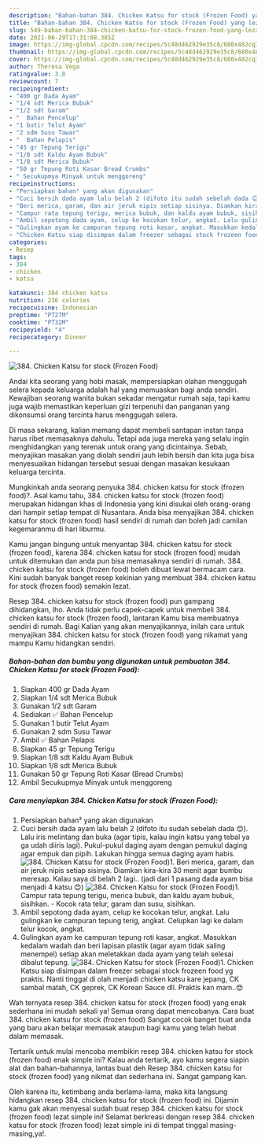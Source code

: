 ```yaml
---
description: "Bahan-bahan 384. Chicken Katsu for stock (Frozen Food) yang lezat dan Mudah Dibuat"
title: "Bahan-bahan 384. Chicken Katsu for stock (Frozen Food) yang lezat dan Mudah Dibuat"
slug: 549-bahan-bahan-384-chicken-katsu-for-stock-frozen-food-yang-lezat-dan-mudah-dibuat
date: 2021-06-29T17:31:08.385Z
image: https://img-global.cpcdn.com/recipes/5c48d462929e35c8/680x482cq70/384-chicken-katsu-for-stock-frozen-food-foto-resep-utama.jpg
thumbnail: https://img-global.cpcdn.com/recipes/5c48d462929e35c8/680x482cq70/384-chicken-katsu-for-stock-frozen-food-foto-resep-utama.jpg
cover: https://img-global.cpcdn.com/recipes/5c48d462929e35c8/680x482cq70/384-chicken-katsu-for-stock-frozen-food-foto-resep-utama.jpg
author: Theresa Vega
ratingvalue: 3.8
reviewcount: 7
recipeingredient:
- "400 gr Dada Ayam"
- "1/4 sdt Merica Bubuk"
- "1/2 sdt Garam"
- "  Bahan Pencelup"
- "1 butir Telut Ayam"
- "2 sdm Susu Tawar"
- "  Bahan Pelapis"
- "45 gr Tepung Terigu"
- "1/8 sdt Kaldu Ayam Bubuk"
- "1/8 sdt Merica Bubuk"
- "50 gr Tepung Roti Kasar Bread Crumbs"
- " Secukupmya Minyak untuk menggoreng"
recipeinstructions:
- "Persiapkan bahan² yang akan digunakan"
- "Cuci bersih dada ayam lalu belah 2 (difoto itu sudah sebelah dada 😊). Lalu iris melintang dan buka (agar tipis, kalau ingin katsu yang tebal ya ga udah diiris lagi). Pukul-pukul daging ayam dengan pemukul daging agar empuk dan pipih. Lakukan hingga semua daging ayam habis."
- "Beri merica, garam, dan air jeruk nipis setiap sisinya. Diamkan kira-kira 30 menit agar bumbu meresap. Kalau saya di belah 2 lagi.. (jadi dari 1 pasang dada ayam bisa menjadi 4 katsu 😊)"
- "Campur rata tepung terigu, merica bubuk, dan kaldu ayam bubuk, sisihkan.  Kocok rata telur, garam dan susu, sisihkan."
- "Ambil sepotong dada ayam, celup ke kocokan telur, angkat. Lalu gulingkan ke campuran tepung terig, angkat. Celupkan lagi ke dalam telur kocok, angkat."
- "Gulingkan ayam ke campuran tepung roti kasar, angkat. Masukkan kedalam wadah dan beri lapisan plastik (agar ayam tidak saling menempel) setiap akan meletakkan dada ayam yang telah selesai dibalut tepung."
- "Chicken Katsu siap disimpan dalam freezer sebagai stock frozeen food yg praktis. Nanti tinggal di olah menjadi chicken katsu kare jepang, CK sambal matah, CK geprek, CK Korean Sauce dll. Praktis kan mam..😍"
categories:
- Resep
tags:
- 384
- chicken
- katsu

katakunci: 384 chicken katsu 
nutrition: 236 calories
recipecuisine: Indonesian
preptime: "PT27M"
cooktime: "PT32M"
recipeyield: "4"
recipecategory: Dinner

---
```



![384. Chicken Katsu for stock (Frozen Food)](https://img-global.cpcdn.com/recipes/5c48d462929e35c8/680x482cq70/384-chicken-katsu-for-stock-frozen-food-foto-resep-utama.jpg)

Andai kita seorang yang hobi masak, mempersiapkan olahan menggugah selera kepada keluarga adalah hal yang memuaskan bagi anda sendiri. Kewajiban seorang  wanita bukan sekadar mengatur rumah saja, tapi kamu juga wajib memastikan keperluan gizi terpenuhi dan panganan yang dikonsumsi orang tercinta harus menggugah selera.

Di masa  sekarang, kalian memang dapat membeli santapan instan tanpa harus ribet memasaknya dahulu. Tetapi ada juga mereka yang selalu ingin menghidangkan yang terenak untuk orang yang dicintainya. Sebab, menyajikan masakan yang diolah sendiri jauh lebih bersih dan kita juga bisa menyesuaikan hidangan tersebut sesuai dengan masakan kesukaan keluarga tercinta. 



Mungkinkah anda seorang penyuka 384. chicken katsu for stock (frozen food)?. Asal kamu tahu, 384. chicken katsu for stock (frozen food) merupakan hidangan khas di Indonesia yang kini disukai oleh orang-orang dari hampir setiap tempat di Nusantara. Anda bisa menyajikan 384. chicken katsu for stock (frozen food) hasil sendiri di rumah dan boleh jadi camilan kegemaranmu di hari liburmu.

Kamu jangan bingung untuk menyantap 384. chicken katsu for stock (frozen food), karena 384. chicken katsu for stock (frozen food) mudah untuk ditemukan dan anda pun bisa memasaknya sendiri di rumah. 384. chicken katsu for stock (frozen food) boleh dibuat lewat bermacam cara. Kini sudah banyak banget resep kekinian yang membuat 384. chicken katsu for stock (frozen food) semakin lezat.

Resep 384. chicken katsu for stock (frozen food) pun gampang dihidangkan, lho. Anda tidak perlu capek-capek untuk membeli 384. chicken katsu for stock (frozen food), lantaran Kamu bisa membuatnya sendiri di rumah. Bagi Kalian yang akan menyajikannya, inilah cara untuk menyajikan 384. chicken katsu for stock (frozen food) yang nikamat yang mampu Kamu hidangkan sendiri.

<!--inarticleads1-->

##### Bahan-bahan dan bumbu yang digunakan untuk pembuatan 384. Chicken Katsu for stock (Frozen Food):

1. Siapkan 400 gr Dada Ayam
1. Siapkan 1/4 sdt Merica Bubuk
1. Gunakan 1/2 sdt Garam
1. Sediakan  ✅ Bahan Pencelup
1. Gunakan 1 butir Telut Ayam
1. Gunakan 2 sdm Susu Tawar
1. Ambil  ✅ Bahan Pelapis
1. Siapkan 45 gr Tepung Terigu
1. Siapkan 1/8 sdt Kaldu Ayam Bubuk
1. Siapkan 1/8 sdt Merica Bubuk
1. Gunakan 50 gr Tepung Roti Kasar (Bread Crumbs)
1. Ambil  Secukupmya Minyak untuk menggoreng




<!--inarticleads2-->

##### Cara menyiapkan 384. Chicken Katsu for stock (Frozen Food):

1. Persiapkan bahan² yang akan digunakan
1. Cuci bersih dada ayam lalu belah 2 (difoto itu sudah sebelah dada 😊). Lalu iris melintang dan buka (agar tipis, kalau ingin katsu yang tebal ya ga udah diiris lagi). Pukul-pukul daging ayam dengan pemukul daging agar empuk dan pipih. Lakukan hingga semua daging ayam habis.
<img src="//assets-global.cpcdn.com/assets/icons/button_play-2c75c40dde080a61004c1f40b05d8f140eaff45d7e9e6481dc71c63d2e7c4909.png" alt="384. Chicken Katsu for stock (Frozen Food)">1. Beri merica, garam, dan air jeruk nipis setiap sisinya. Diamkan kira-kira 30 menit agar bumbu meresap. Kalau saya di belah 2 lagi.. (jadi dari 1 pasang dada ayam bisa menjadi 4 katsu 😊)
<img src="//assets-global.cpcdn.com/assets/icons/button_play-2c75c40dde080a61004c1f40b05d8f140eaff45d7e9e6481dc71c63d2e7c4909.png" alt="384. Chicken Katsu for stock (Frozen Food)">1. Campur rata tepung terigu, merica bubuk, dan kaldu ayam bubuk, sisihkan.  - Kocok rata telur, garam dan susu, sisihkan.
1. Ambil sepotong dada ayam, celup ke kocokan telur, angkat. Lalu gulingkan ke campuran tepung terig, angkat. Celupkan lagi ke dalam telur kocok, angkat.
1. Gulingkan ayam ke campuran tepung roti kasar, angkat. Masukkan kedalam wadah dan beri lapisan plastik (agar ayam tidak saling menempel) setiap akan meletakkan dada ayam yang telah selesai dibalut tepung.
<img src="//assets-global.cpcdn.com/assets/icons/button_play-2c75c40dde080a61004c1f40b05d8f140eaff45d7e9e6481dc71c63d2e7c4909.png" alt="384. Chicken Katsu for stock (Frozen Food)">1. Chicken Katsu siap disimpan dalam freezer sebagai stock frozeen food yg praktis. Nanti tinggal di olah menjadi chicken katsu kare jepang, CK sambal matah, CK geprek, CK Korean Sauce dll. Praktis kan mam..😍




Wah ternyata resep 384. chicken katsu for stock (frozen food) yang enak sederhana ini mudah sekali ya! Semua orang dapat mencobanya. Cara buat 384. chicken katsu for stock (frozen food) Sangat cocok banget buat anda yang baru akan belajar memasak ataupun bagi kamu yang telah hebat dalam memasak.

Tertarik untuk mulai mencoba membikin resep 384. chicken katsu for stock (frozen food) enak simple ini? Kalau anda tertarik, ayo kamu segera siapin alat dan bahan-bahannya, lantas buat deh Resep 384. chicken katsu for stock (frozen food) yang nikmat dan sederhana ini. Sangat gampang kan. 

Oleh karena itu, ketimbang anda berlama-lama, maka kita langsung hidangkan resep 384. chicken katsu for stock (frozen food) ini. Dijamin kamu gak akan menyesal sudah buat resep 384. chicken katsu for stock (frozen food) lezat simple ini! Selamat berkreasi dengan resep 384. chicken katsu for stock (frozen food) lezat simple ini di tempat tinggal masing-masing,ya!.

